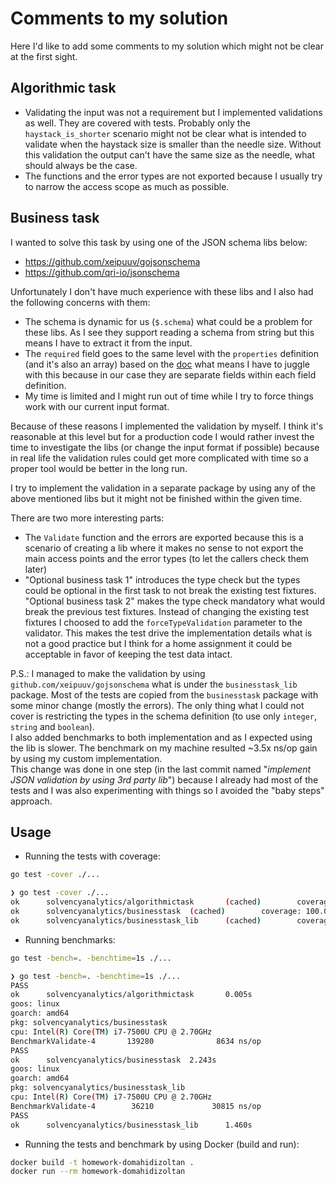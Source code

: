 # Comments to my solution

Here I'd like to add some comments to my solution which might not be clear at the first sight.


## Algorithmic task

- Validating the input was not a requirement but I implemented validations as well. They are covered with tests. Probably only the `haystack_is_shorter` scenario might not be clear what is intended to validate when the haystack size is smaller than the needle size. Without this validation the output can't have the same size as the needle, what should always be the case.
- The functions and the error types are not exported because I usually try to narrow the access scope as much as possible. 


## Business task

I wanted to solve this task by using one of the JSON schema libs below:
- https://github.com/xeipuuv/gojsonschema
- https://github.com/qri-io/jsonschema

Unfortunately I don't have much experience with these libs and I also had the following concerns with them:
- The schema is dynamic for us (`$.schema`) what could be a problem for these libs. As I see they support reading a schema from string but this means I have to extract it from the input.
- The `required` field goes to the same level with the `properties` definition (and it's also an array) based on the [doc](https://json-schema.org/learn/getting-started-step-by-step#define-required-properties) what means I have to juggle with this because in our case they are separate fields within each field definition.
- My time is limited and I might run out of time while I try to force things work with our current input format.

Because of these reasons I implemented the validation by myself. I think it's reasonable at this level but for a production code I would rather invest the time to investigate the libs (or change the input format if possible) because in real life the validation rules could get more complicated with time so a proper tool would be better in the long run.

I try to implement the validation in a separate package by using any of the above mentioned libs but it might not be finished within the given time.

There are two more interesting parts:
- The `Validate` function and the errors are exported because this is a scenario of creating a lib where it makes no sense to not export the main access points and the error types (to let the callers check them later)
- "Optional business task 1" introduces the type check but the types could be optional in the first task to not break the existing test fixtures. "Optional business task 2" makes the type check mandatory what would break the previous test fixtures. Instead of changing the existing test fixtures I choosed to add the `forceTypeValidation` parameter to the validator. This makes the test drive the implementation details what is not a good practice but I think for a home assignment it could be acceptable in favor of keeping the test data intact.

P.S.: I managed to make the validation by using `github.com/xeipuuv/gojsonschema` what is under the `businesstask_lib` package. Most of the tests are copied from the `businesstask` package with some minor change (mostly the errors). The only thing what I could not cover is restricting the types in the schema definition (to use only `integer`, `string` and `boolean`).  
I also added benchmarks to both implementation and as I expected using the lib is slower. The benchmark on my machine resulted ~3.5x ns/op gain by using my custom implementation.  
This change was done in one step (in the last commit named "*implement JSON validation by using 3rd party lib*") because I already had most of the tests and I was also experimenting with things so I avoided the "baby steps" approach.


## Usage

- Running the tests with coverage:
```bash
go test -cover ./...
```
```bash
❯ go test -cover ./...
ok      solvencyanalytics/algorithmictask       (cached)        coverage: 100.0% of statements
ok      solvencyanalytics/businesstask  (cached)        coverage: 100.0% of statements
ok      solvencyanalytics/businesstask_lib      (cached)        coverage: 100.0% of statements
```

- Running benchmarks:
```bash
go test -bench=. -benchtime=1s ./...
```
```bash
❯ go test -bench=. -benchtime=1s ./...
PASS
ok      solvencyanalytics/algorithmictask       0.005s
goos: linux
goarch: amd64
pkg: solvencyanalytics/businesstask
cpu: Intel(R) Core(TM) i7-7500U CPU @ 2.70GHz
BenchmarkValidate-4       139280              8634 ns/op
PASS
ok      solvencyanalytics/businesstask  2.243s
goos: linux
goarch: amd64
pkg: solvencyanalytics/businesstask_lib
cpu: Intel(R) Core(TM) i7-7500U CPU @ 2.70GHz
BenchmarkValidate-4        36210             30815 ns/op
PASS
ok      solvencyanalytics/businesstask_lib      1.460s
```

- Running the tests and benchmark by using Docker (build and run):
```bash
docker build -t homework-domahidizoltan .
docker run --rm homework-domahidizoltan
```